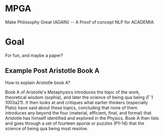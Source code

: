 # MPGA
Make Philosophy Great (AGAIN) -- A Proof of concept NLP for ACADEMIA
# Goal
For fun, and maybe a paper?
## Example Post Aristotle Book A
How to explain Aristotle book A?

Book A of Aristotle's Metaphysics introduces the topic of the work, theoretical wisdom (sophia), and later the science of being qua being (Γ 1 1003a21). It then looks at and critiques what earlier thinkers (especially Plato) have said about these topics, concluding that none of them introduces any beyond the four (material, efficient, final, and formal) that Aristotle has himself identified and explored in the Physics. Book A then lists and goes through a set of fourteen aporiai or puzzles (P1–14) that the science of being qua being must resolve.
